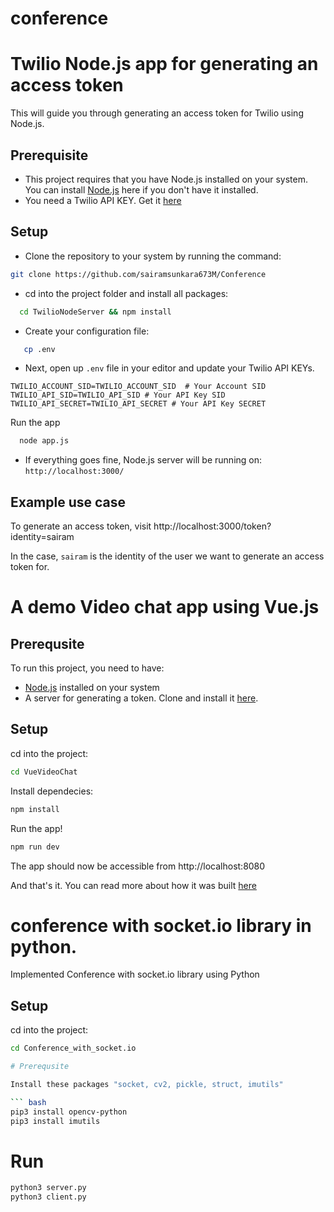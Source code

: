 # conference
# Twilio Node.js app for generating an access token
This will guide you through generating an access token for Twilio using Node.js.
## Prerequisite

- This project requires that you have Node.js installed on your system. You can install [Node.js](https://nodejs.org/) here if you don't have it installed.
- You need a Twilio API KEY. Get it [here](https://twilio.com/)

## Setup

- Clone the repository to your system by running the command:

```sh
git clone https://github.com/sairamsunkara673M/Conference
```

- cd into the project folder and install all packages:

```sh
  cd TwilioNodeServer && npm install
```

- Create your configuration file:

```sh
   cp .env
```

- Next, open up `.env` file in your editor and update your Twilio API KEYs.

```
TWILIO_ACCOUNT_SID=TWILIO_ACCOUNT_SID  # Your Account SID
TWILIO_API_SID=TWILIO_API_SID # Your API Key SID
TWILIO_API_SECRET=TWILIO_API_SECRET # Your API Key SECRET
```

Run the app

```sh
  node app.js
```

- If everything goes fine, Node.js server will be running on: `http://localhost:3000/`

## Example use case

To generate an access token, visit http://localhost:3000/token?identity=sairam

In the case, `sairam` is the identity of the user we want to generate an access token for.

# A demo Video chat app using Vue.js
   
## Prerequsite

To run this project, you need to have:

- [Node.js](https://nodejs.org/) installed on your system
- A server for generating a token. Clone and install it [here](https://github.com/sairamsunkara673M/Conference).

## Setup

cd into the project:

``` bash
cd VueVideoChat
```

Install dependecies:

``` bash
npm install
```

Run the app!

``` bash
npm run dev
```

The app should now be accessible from http://localhost:8080

And that's it. You can read more about how it was built [here](https://blog.twilio.com)

# conference with socket.io library in python.

Implemented Conference with socket.io library using Python

## Setup

cd into the project:

``` bash
cd Conference_with_socket.io

# Prerequsite

Install these packages "socket, cv2, pickle, struct, imutils"

``` bash
pip3 install opencv-python
pip3 install imutils
```
# Run

``` bash
python3 server.py
python3 client.py
``` 